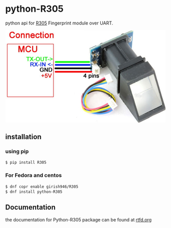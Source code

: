 # python-R305
python api for [R305](http://robokits.co.in/sensors/r305-fingerprint-scanner-module)
Fingerprint module over UART.

![Alt R305 fingerprint module](img/R305.jpg)


## installation

### using pip

    $ pip install R305

### For Fedora and centos

    $ dnf copr enable girish946/R305
    $ dnf install python-R305

## Documentation

the documentation for Python-R305 package can be found at [rtfd.org](http://python-r305-documentation.readthedocs.io/en/latest/index.html)
